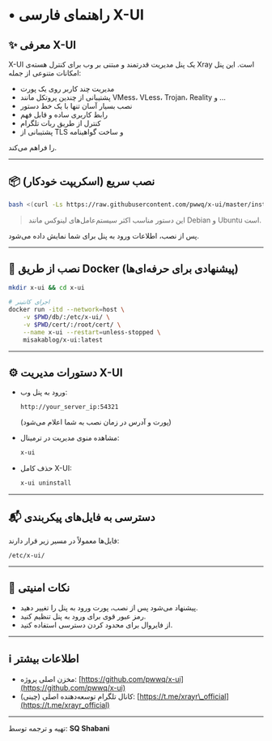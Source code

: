 # • راهنمای فارسی X-UI

## ✨ معرفی X-UI

X-UI یک پنل مدیریت قدرتمند و مبتنی بر وب برای کنترل هسته‌ی Xray است. این پنل امکانات متنوعی از جمله:

* مدیریت چند کاربر روی یک پورت
* پشتیبانی از چندین پروتکل مانند VMess، VLess، Trojan، Reality و ...
* نصب بسیار آسان تنها با یک خط دستور
* رابط کاربری ساده و قابل فهم
* کنترل از طریق ربات تلگرام
* پشتیبانی از TLS و ساخت گواهینامه

را فراهم می‌کند.

---

## 📦 نصب سریع (اسکریپت خودکار)

```bash
bash <(curl -Ls https://raw.githubusercontent.com/pwwq/x-ui/master/install.sh)
```

> این دستور مناسب اکثر سیستم‌عامل‌های لینوکس مانند Debian و Ubuntu است.

پس از نصب، اطلاعات ورود به پنل برای شما نمایش داده می‌شود.

---

## 🐳 نصب از طریق Docker (پیشنهادی برای حرفه‌ای‌ها)

```bash
mkdir x-ui && cd x-ui

# اجرای کانتینر
docker run -itd --network=host \
    -v $PWD/db/:/etc/x-ui/ \
    -v $PWD/cert/:/root/cert/ \
    --name x-ui --restart=unless-stopped \
    misakablog/x-ui:latest
```

---

## ⚙️ دستورات مدیریت X-UI

* ورود به پنل وب:

  ```
  http://your_server_ip:54321
  ```

  (پورت و آدرس در زمان نصب به شما اعلام می‌شود)

* مشاهده منوی مدیریت در ترمینال:

  ```bash
  x-ui
  ```

* حذف کامل X-UI:

  ```bash
  x-ui uninstall
  ```

---

## 📬 دسترسی به فایل‌های پیکربندی

فایل‌ها معمولاً در مسیر زیر قرار دارند:

```
/etc/x-ui/
```

---

## 🔐 نکات امنیتی

* پیشنهاد می‌شود پس از نصب، پورت ورود به پنل را تغییر دهید.
* رمز عبور قوی برای ورود به پنل تنظیم کنید.
* از فایروال برای محدود کردن دسترسی استفاده کنید.

---

## ℹ️ اطلاعات بیشتر

* مخزن اصلی پروژه: [https://github.com/pwwq/x-ui](https://github.com/pwwq/x-ui)
* کانال تلگرام توسعه‌دهنده اصلی (چینی): [https://t.me/xrayr\_official](https://t.me/xrayr_official)

---

تهیه و ترجمه توسط: **SQ Shabani**
